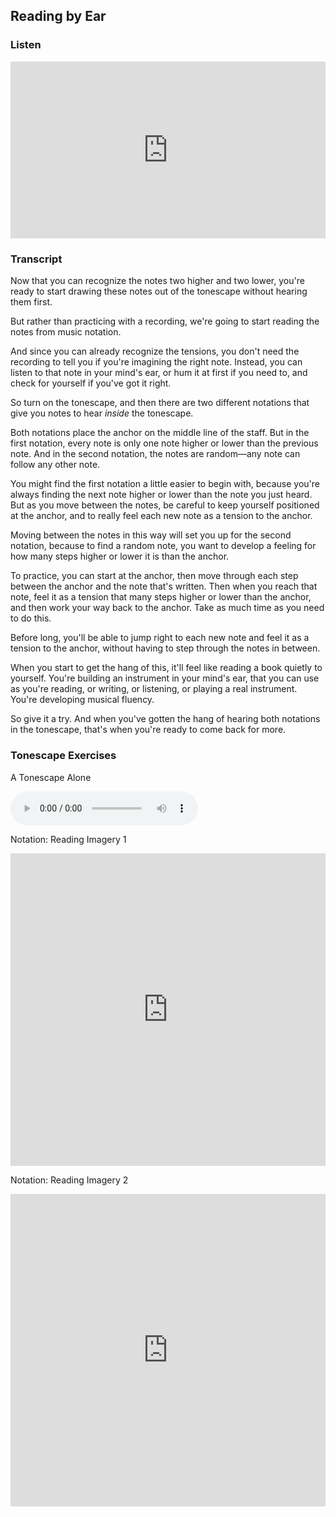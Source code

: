 ## Reading by Ear



### Listen

<style>
.embed-container {
    position: relative;
    padding-bottom: 56.25%;
    height: 0;
    overflow: hidden;
    max-width: 100%;
  }
  iframe{
    position: absolute;
    top: 0;
    left: 0;
    width: 100%;
    height: 100%;
  }
</style>
<div class='embed-container'>
  <iframe src='https://www.youtube.com/embed/9JgYHum55hI?rel=0' frameborder='0' allowfullscreen></iframe>
</div>



### Transcript

Now that you can recognize the notes two higher and two lower, you're ready to start drawing these notes out of the tonescape without hearing them first.

But rather than practicing with a recording, we're going to start reading the notes from music notation. 

And since you can already recognize the tensions, you don't need the recording to tell you if you're imagining the right note. Instead, you can listen to that note in your mind's ear, or hum it at first if you need to, and check for yourself if you've got it right.

So turn on the tonescape, and then there are two different notations that give you notes to hear *inside* the tonescape.

Both notations place the anchor on the middle line of the staff. But in the first notation, every note is only one note higher or lower than the previous note. And in the second notation, the notes are random&mdash;any note can follow any other note.

You might find the first notation a little easier to begin with, because you're always finding the next note higher or lower than the note you just heard. But as you move between the notes, be careful to keep yourself positioned at the anchor, and to really feel each new note as a tension to the anchor. 

Moving between the notes in this way will set you up for the second notation, because to find a random note, you want to develop a feeling for how many steps higher or lower it is than the anchor.

To practice, you can start at the anchor, then move through each step between the anchor and the note that's written. Then when you reach that note, feel it as a tension that many steps higher or lower than the anchor, and then work your way back to the anchor. Take as much time as you need to do this.

Before long, you'll be able to jump right to each new note and feel it as a tension to the anchor, without having to step through the notes in between.

When you start to get the hang of this, it'll feel like reading a book quietly to yourself. You're building an instrument in your mind's ear, that you can use as you're reading, or writing, or listening, or playing a real instrument. You're developing musical fluency.

So give it a try. And when you've gotten the hang of hearing both notations in the tonescape, that's when you're ready to come back for more.



### Tonescape Exercises

A Tonescape Alone

<audio controls src="../media/group_1_neutral.mp3"></audio>



Notation: Reading Imagery 1

<embed
	src="https://shapesmusic.com/media/reading_imagery_1.pdf"
	type="application/pdf"
	width="100%"
	height="500px"
/>


Notation: Reading Imagery 2

<embed
	src="https://shapesmusic.com/media/reading_imagery_2.pdf"
	type="application/pdf"
	width="100%"
	height="500px"
/>

